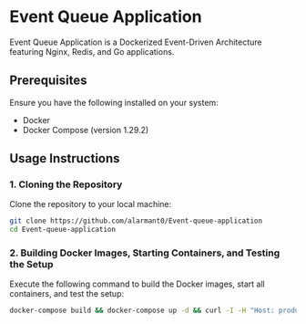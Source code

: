 # Event Queue Application

Event Queue Application is a Dockerized Event-Driven Architecture featuring Nginx, Redis, and Go applications.

## Prerequisites

Ensure you have the following installed on your system:

- Docker
- Docker Compose (version 1.29.2)

## Usage Instructions

### 1. Cloning the Repository

Clone the repository to your local machine:

```bash
git clone https://github.com/alarmant0/Event-queue-application
cd Event-queue-application
```

### 2. Building Docker Images, Starting Containers, and Testing the Setup

Execute the following command to build the Docker images, start all containers, and test the setup:

```bash
docker-compose build && docker-compose up -d && curl -I -H "Host: producer" -X POST http://localhost:8080/publish
